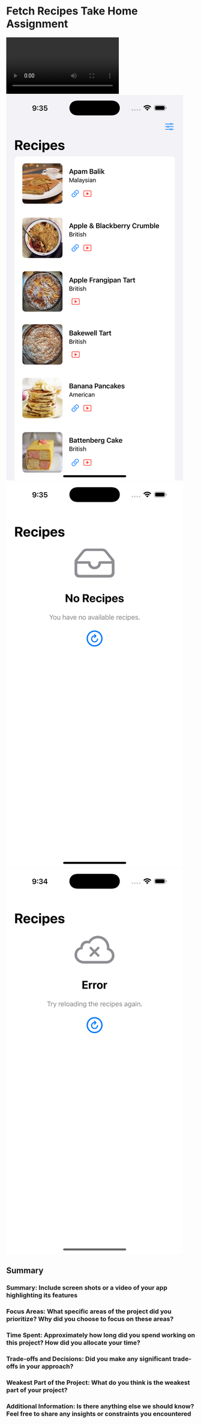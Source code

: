 # Fetch Recipes Take Home Assignment

![Video Summary of Recipe App](/movie.mp4)
![Screenshot of recipes loaded](/Recipes.png)
![Screenshot of no recipes available](/No-Recipes.png)
![Screenshot of maliformed recipe response](/Malformed-Recipes.png)
## Summary



### Summary: Include screen shots or a video of your app highlighting its features

### Focus Areas: What specific areas of the project did you prioritize? Why did you choose to focus on these areas?

### Time Spent: Approximately how long did you spend working on this project? How did you allocate your time?

### Trade-offs and Decisions: Did you make any significant trade-offs in your approach?

### Weakest Part of the Project: What do you think is the weakest part of your project?

### Additional Information: Is there anything else we should know? Feel free to share any insights or constraints you encountered
